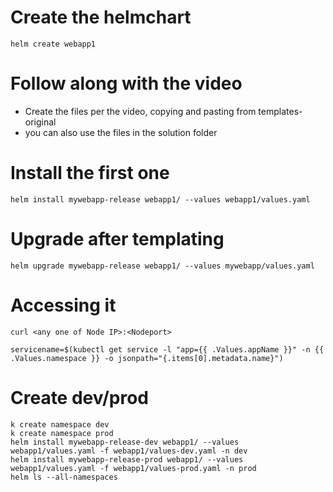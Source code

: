 
# Create the helmchart
```
helm create webapp1
```


# Follow along with the video
- Create the files per the video, copying and pasting from templates-original
- you can also use the files in the solution folder

# Install the first one
```
helm install mywebapp-release webapp1/ --values webapp1/values.yaml
```

# Upgrade after templating
```
helm upgrade mywebapp-release webapp1/ --values mywebapp/values.yaml
```

# Accessing it
```
curl <any one of Node IP>:<Nodeport>

servicename=$(kubectl get service -l "app={{ .Values.appName }}" -n {{ .Values.namespace }} -o jsonpath="{.items[0].metadata.name}")
```

# Create dev/prod
```
k create namespace dev
k create namespace prod
helm install mywebapp-release-dev webapp1/ --values webapp1/values.yaml -f webapp1/values-dev.yaml -n dev
helm install mywebapp-release-prod webapp1/ --values webapp1/values.yaml -f webapp1/values-prod.yaml -n prod
helm ls --all-namespaces
```
